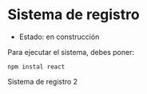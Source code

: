 # Sistema de registro
- Estado: en construcción

Para ejecutar el sistema, debes poner:

```npm instal react```

Sistema de registro 2

